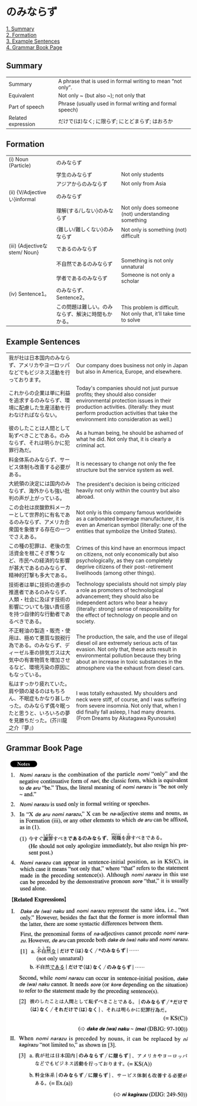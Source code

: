 # のみならず

[1. Summary](#summary)<br>
[2. Formation](#formation)<br>
[3. Example Sentences](#example-sentences)<br>
[4. Grammar Book Page](#grammar-book-page)<br>


## Summary

<table><tr>   <td>Summary</td>   <td>A phrase that is used in formal writing to mean “not only”.</td></tr><tr>   <td>Equivalent</td>   <td>Not only ~ (but also ~); not only that</td></tr><tr>   <td>Part of speech</td>   <td>Phrase (usually used in formal writing and formal speech)</td></tr><tr>   <td>Related expression</td>   <td>だけで(は)なく; に限らず; にとどまらず; はおろか</td></tr></table>

## Formation

<table class="table"><tbody><tr class="tr head"><td class="td"><span class="numbers">(i)</span> <span class="bold">Noun (Particle)</span> </td><td class="td"><span class="concept">のみならず</span></td><td class="td"></td></tr><tr class="tr"><td class="td"></td><td class="td"><span>学生</span><span class="concept">のみならず</span></td><td class="td"><span>Not only students</span></td></tr><tr class="tr"><td class="td"></td><td class="td"><span>アジアから</span><span class="concept">のみならず</span></td><td class="td"><span>Not only from Asia</span></td></tr><tr class="tr head"><td class="td"><span class="numbers">(ii)</span> <span class="bold">{V/Adjectiveい}informal</span></td><td class="td"><span class="concept">のみならず</span></td><td class="td"></td></tr><tr class="tr"><td class="td"></td><td class="td"><span>理解{する/しない}</span><span class="concept">のみならず</span></td><td class="td"><span>Not only does someone (not) understanding something</span></td></tr><tr class="tr"><td class="td"></td><td class="td"><span>{難しい/難しくない}</span><span class="concept">のみならず</span></td><td class="td"><span>Not only is something (not) difficult</span></td></tr><tr class="tr head"><td class="td"><span class="numbers">(iii)</span> <span class="bold">{Adjectiveなstem/ Noun}</span></td><td class="td"><span>である</span><span class="concept">のみならず</span></td><td class="td"></td></tr><tr class="tr"><td class="td"></td><td class="td"><span>不自然である</span><span class="concept">のみならず</span></td><td class="td"><span>Something is not only unnatural</span></td></tr><tr class="tr"><td class="td"></td><td class="td"><span>学者である</span><span class="concept">のみならず</span></td><td class="td"><span>Someone is not only a scholar</span></td></tr><tr class="tr head"><td class="td"><span class="numbers">(iv)</span> <span class="bold">Sentence1。</span></td><td class="td"><span class="concept">のみならず</span><span>、Sentence2。</span></td><td class="td"></td></tr><tr class="tr"><td class="td"></td><td class="td"><span>この問題は難しい。</span><span class="concept">のみならず</span><span>、解決に時間もかかる。</span></td><td class="td"><span>This problem is difficult. Not only that, it’ll take time to solve</span></td></tr></tbody></table>

## Example Sentences

<table><tr>   <td>我が社は日本国内のみならず、アメリカやヨーロッパなどでもビジネス活動を行っております。</td>   <td>Our company does business not only in Japan but also in America, Europe, and elsewhere.</td></tr><tr>   <td>これからの企業は単に利益を追求するのみならず、環境に配慮した生産活動を行わなければならない。</td>   <td>Today's companies should not just pursue profits; they should also consider environmental protection issues in their production activities. (literally: they must perform production activities that take the environment into consideration as well.)</td></tr><tr>   <td>彼のしたことは人間として恥ずべきことである。のみならず、それは明らかに犯罪行為だ。</td>   <td>As a human being, he should be ashamed of what he did. Not only that, it is clearly a criminal act.</td></tr><tr>   <td>料金体系のみならず、サービス体制も改善する必要がある。</td>   <td>It is necessary to change not only the fee structure but the service system as well.</td></tr><tr>   <td>大統領の決定には国内のみならず、海外からも強い批判の声が上がっている。</td>   <td>The president's decision is being criticized heavily not only within the country but also abroad.</td></tr><tr>   <td>この会社は炭酸飲料メーカーとして世界的に有名であるのみならず、アメリカ合衆国を象徴する存在の一つでさえある。</td>   <td>Not only is this company famous worldwide as a carbonated beverage manufacturer, it is even an American symbol (literally: one of the entities that symbolize the United States).</td></tr><tr>   <td>この種の犯罪は、老後の生活資金を根こそぎ奪うなど、市民への経済的な影響が甚大であるのみならず、精神的打撃も多大である。</td>   <td>Crimes of this kind have an enormous impact on citizens, not only economically but also psychologically, as they can completely deprive citizens of their post-retirement livelihoods (among other things).</td></tr><tr>   <td>技術者は単に技術の進歩の推進者であるのみならず、人類・社会に及ぼす技術の影響についても強い責任感を持つ自律的な行動者であるべきである。</td>   <td>Technology specialists should not simply play a role as promoters of technological advancement; they should also be independent actors who bear a heavy (literally: strong) sense of responsibility for the effect of technology on people and on society.</td></tr><tr>   <td>不正軽油の製造・販売・使用は、極めて悪質な脱税行為である。のみならず、ディーゼル車の排気ガスは大気中の有害物質を増加させるなど、環境汚染の原因にもなっている。</td>   <td>The production, the sale, and the use of illegal diesel oil are extremely serious acts of tax evasion. Not only that, these acts result in environmental pollution because they bring about an increase in toxic substances in the atmosphere via the exhaust from diesel cars.</td></tr><tr>   <td>私はすっかり疲れていた。肩や頸の凝るのはもちろん、不眠症もかなり甚しかった。のみならず偶々眠ったと思うと、いろいろの夢を見勝ちだった。(芥川龍之介『夢』)</td>   <td>I was totally exhausted. My shoulders and neck were stiff, of course, and I was suffering from severe insomnia. Not only that, when I did finally fall asleep, I had many dreams. (From Dreams by Akutagawa Ryunosuke)</td></tr></table>

## Grammar Book Page

![](../img/Advancedのみならず.png)

